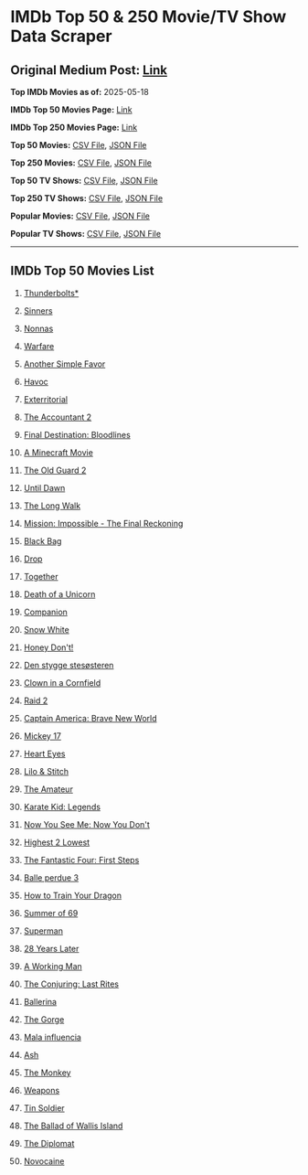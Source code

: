 # IMDb Top 50 & 250 Movie/TV Show Data Scraper

## Original Medium Post: [Link](https://medium.com/@nishantsahoo/which-movie-should-i-watch-5c83a3c0f5b1)

**Top IMDb Movies as of:** 2025-05-18

**IMDb Top 50 Movies Page:** [Link](https://www.imdb.com/search/title/?title_type=feature&release_date=2025-01-01,2025-12-31)

**IMDb Top 250 Movies Page:** [Link](https://www.imdb.com/chart/top/)

**Top 50 Movies:** [CSV File](/data/top50/movies.csv), [JSON File](/data/top50/movies.json)

**Top 250 Movies:** [CSV File](/data/top250/movies.csv), [JSON File](/data/top250/movies.json)

**Top 50 TV Shows:** [CSV File](/data/top50/shows.csv), [JSON File](/data/top50/shows.json)

**Top 250 TV Shows:** [CSV File](/data/top250/shows.csv), [JSON File](/data/top250/shows.json)

**Popular Movies:** [CSV File](/data/popular/movies.csv), [JSON File](/data/popular/movies.json)

**Popular TV Shows:** [CSV File](/data/popular/shows.csv), [JSON File](/data/popular/shows.json)

---

## IMDb Top 50 Movies List

1. [Thunderbolts\*](https://www.imdb.com/title/tt20969586/)

2. [Sinners](https://www.imdb.com/title/tt31193180/)

3. [Nonnas](https://www.imdb.com/title/tt28309594/)

4. [Warfare](https://www.imdb.com/title/tt31434639/)

5. [Another Simple Favor](https://www.imdb.com/title/tt20214908/)

6. [Havoc](https://www.imdb.com/title/tt14123284/)

7. [Exterritorial](https://www.imdb.com/title/tt30876483/)

8. [The Accountant 2](https://www.imdb.com/title/tt7068946/)

9. [Final Destination: Bloodlines](https://www.imdb.com/title/tt9619824/)

10. [A Minecraft Movie](https://www.imdb.com/title/tt3566834/)

11. [The Old Guard 2](https://www.imdb.com/title/tt14961624/)

12. [Until Dawn](https://www.imdb.com/title/tt30955489/)

13. [The Long Walk](https://www.imdb.com/title/tt10374610/)

14. [Mission: Impossible - The Final Reckoning](https://www.imdb.com/title/tt9603208/)

15. [Black Bag](https://www.imdb.com/title/tt30988739/)

16. [Drop](https://www.imdb.com/title/tt32149847/)

17. [Together](https://www.imdb.com/title/tt31184028/)

18. [Death of a Unicorn](https://www.imdb.com/title/tt28443655/)

19. [Companion](https://www.imdb.com/title/tt26584495/)

20. [Snow White](https://www.imdb.com/title/tt6208148/)

21. [Honey Don't!](https://www.imdb.com/title/tt30645201/)

22. [Den stygge stesøsteren](https://www.imdb.com/title/tt29344903/)

23. [Clown in a Cornfield](https://www.imdb.com/title/tt23060698/)

24. [Raid 2](https://www.imdb.com/title/tt28089700/)

25. [Captain America: Brave New World](https://www.imdb.com/title/tt14513804/)

26. [Mickey 17](https://www.imdb.com/title/tt12299608/)

27. [Heart Eyes](https://www.imdb.com/title/tt32558992/)

28. [Lilo & Stitch](https://www.imdb.com/title/tt11655566/)

29. [The Amateur](https://www.imdb.com/title/tt0899043/)

30. [Karate Kid: Legends](https://www.imdb.com/title/tt1674782/)

31. [Now You See Me: Now You Don't](https://www.imdb.com/title/tt4712810/)

32. [Highest 2 Lowest](https://www.imdb.com/title/tt31194612/)

33. [The Fantastic Four: First Steps](https://www.imdb.com/title/tt10676052/)

34. [Balle perdue 3](https://www.imdb.com/title/tt29768333/)

35. [How to Train Your Dragon](https://www.imdb.com/title/tt26743210/)

36. [Summer of 69](https://www.imdb.com/title/tt32378300/)

37. [Superman](https://www.imdb.com/title/tt5950044/)

38. [28 Years Later](https://www.imdb.com/title/tt10548174/)

39. [A Working Man](https://www.imdb.com/title/tt9150192/)

40. [The Conjuring: Last Rites](https://www.imdb.com/title/tt22898462/)

41. [Ballerina](https://www.imdb.com/title/tt7181546/)

42. [The Gorge](https://www.imdb.com/title/tt13654226/)

43. [Mala influencia](https://www.imdb.com/title/tt23558084/)

44. [Ash](https://www.imdb.com/title/tt17489650/)

45. [The Monkey](https://www.imdb.com/title/tt27714946/)

46. [Weapons](https://www.imdb.com/title/tt26581740/)

47. [Tin Soldier](https://www.imdb.com/title/tt20258920/)

48. [The Ballad of Wallis Island](https://www.imdb.com/title/tt27674982/)

49. [The Diplomat](https://www.imdb.com/title/tt26229612/)

50. [Novocaine](https://www.imdb.com/title/tt29603959/)
